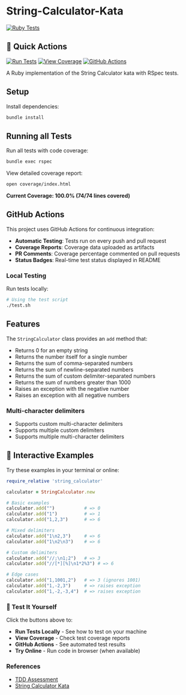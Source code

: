 # String-Calculator-Kata

[![Ruby Tests](https://github.com/chandan0-1/String-Calculator-Kata/workflows/Ruby%20Tests/badge.svg)](https://github.com/chandan0-1/String-Calculator-Kata/actions)

## 🚀 Quick Actions

[![Run Tests](https://img.shields.io/badge/Run%20Tests-Locally-brightgreen?style=for-the-badge&logo=ruby)](https://github.com/chandan0-1/String-Calculator-Kata#local-testing)
[![View Coverage](https://img.shields.io/badge/View%20Coverage-Report-blue?style=for-the-badge&logo=codecov)](https://github.com/chandan0-1/String-Calculator-Kata#code-coverage)
[![GitHub Actions](https://img.shields.io/badge/GitHub%20Actions-Run%20Tests-orange?style=for-the-badge&logo=github)](https://github.com/chandan0-1/String-Calculator-Kata/actions)

A Ruby implementation of the String Calculator kata with RSpec tests.

## Setup

Install dependencies:

```bash
bundle install
```

## Running all Tests

Run all tests with code coverage:

```bash
bundle exec rspec
```

View detailed coverage report:

```bash
open coverage/index.html
```

**Current Coverage: 100.0% (74/74 lines covered)**

## GitHub Actions

This project uses GitHub Actions for continuous integration:

- **Automatic Testing**: Tests run on every push and pull request
- **Coverage Reports**: Coverage data uploaded as artifacts
- **PR Comments**: Coverage percentage commented on pull requests
- **Status Badges**: Real-time test status displayed in README

### Local Testing

Run tests locally:

```bash
# Using the test script
./test.sh
```

## Features

The `StringCalculator` class provides an `add` method that:

- Returns 0 for an empty string
- Returns the number itself for a single number
- Returns the sum of comma-separated numbers
- Returns the sum of newline-separated numbers
- Returns the sum of custom delimiter-separated numbers
- Returns the sum of numbers greater than 1000
- Raises an exception with the negative number
- Raises an exception with all negative numbers

### Multi-character delimiters

- Supports custom multi-character delimiters
- Supports multiple custom delimiters
- Supports multiple multi-character delimiters


## 🎯 Interactive Examples

Try these examples in your terminal or online:

```ruby
require_relative 'string_calculator'

calculator = StringCalculator.new

# Basic examples
calculator.add("")           # => 0
calculator.add("1")          # => 1
calculator.add("1,2,3")      # => 6

# Mixed delimiters
calculator.add("1\n2,3")     # => 6
calculator.add("1\n2\n3")    # => 6

# Custom delimiters
calculator.add("//;\n1;2")   # => 3
calculator.add("//[*][%]\n1*2%3") # => 6

# Edge cases
calculator.add("1,1001,2")   # => 3 (ignores 1001)
calculator.add("1,-2,3")     # => raises exception
calculator.add("1,-2,-3,4")  # => raises exception
```

### 🧪 Test It Yourself

Click the buttons above to:
- **Run Tests Locally** - See how to test on your machine
- **View Coverage** - Check test coverage reports  
- **GitHub Actions** - See automated test results
- **Try Online** - Run code in browser (when available)

### References
- [TDD Assessment](https://blog.incubyte.co/blog/tdd-assessment/)
- [String Calculator Kata](https://osherove.com/tdd-kata-1/)